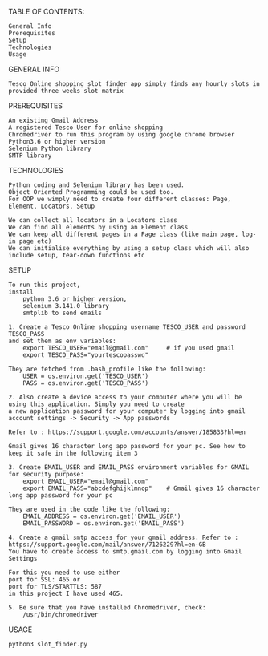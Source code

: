 TABLE OF CONTENTS:

    General Info
    Prerequisites
    Setup
    Technologies
    Usage


GENERAL INFO

    Tesco Online shopping slot finder app simply finds any hourly slots in provided three weeks slot matrix


PREREQUISITES

    An existing Gmail Address
    A registered Tesco User for online shopping
    Chromedriver to run this program by using google chrome browser
    Python3.6 or higher version
    Selenium Python library
    SMTP library


TECHNOLOGIES

    Python coding and Selenium library has been used. 
    Object Oriented Programming could be used too. 
    For OOP we wimply need to create four different classes: Page, Element, Locators, Setup

    We can collect all locators in a Locators class
    We can find all elements by using an Element class
    We can keep all different pages in a Page class (like main page, log-in page etc)
    We can initialise everything by using a setup class which will also include setup, tear-down functions etc


SETUP

    To run this project, 
    install 
        python 3.6 or higher version,
        selenium 3.141.0 library
        smtplib to send emails

    1. Create a Tesco Online shopping username TESCO_USER and password TESCO_PASS
    and set them as env variables:
        export TESCO_USER="email@gmail.com"     # if you used gmail 
        export TESCO_PASS="yourtescopasswd"
    
    They are fetched from .bash_profile like the following:
        USER = os.environ.get('TESCO_USER')
        PASS = os.environ.get('TESCO_PASS')
    
    2. Also create a device access to your computer where you will be using this application. Simply you need to create 
    a new application password for your computer by logging into gmail account settings -> Security -> App passwords

    Refer to : https://support.google.com/accounts/answer/185833?hl=en

    Gmail gives 16 character long app password for your pc. See how to keep it safe in the following item 3

    3. Create EMAIL_USER and EMAIL_PASS environment variables for GMAIL for security purpose:
        export EMAIL_USER="email@gmail.com"
        export EMAIL_PASS="abcdefghijklmnop"    # Gmail gives 16 character long app password for your pc

    They are used in the code like the following:
        EMAIL_ADDRESS = os.environ.get('EMAIL_USER')
        EMAIL_PASSWORD = os.environ.get('EMAIL_PASS')

    4. Create a gmail smtp access for your gmail address. Refer to : https://support.google.com/mail/answer/7126229?hl=en-GB
    You have to create access to smtp.gmail.com by logging into Gmail Settings

    For this you need to use either 
    port for SSL: 465 or 
    port for TLS/STARTTLS: 587 
    in this project I have used 465. 

    5. Be sure that you have installed Chromedriver, check:
        /usr/bin/chromedriver


USAGE
    
    python3 slot_finder.py